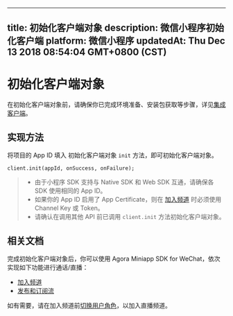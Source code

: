 
---
title: 初始化客户端对象
description: 微信小程序初始化客户端
platform: 微信小程序
updatedAt: Thu Dec 13 2018 08:54:04 GMT+0800 (CST)
---
# 初始化客户端对象
在初始化客户端对象前，请确保你已完成环境准备、安装包获取等步骤，详见[集成客户端](../../cn/Video/miniapp_video.md)。

## 实现方法
将项目的 App ID 填入 初始化客户端对象 `init` 方法，即可初始化客户端对象。

```
client.init(appId, onSuccess, onFailure);
```

> - 由于小程序 SDK 支持与 Native SDK 和 Web SDK 互通，请确保各 SDK 使用相同的 App ID。
> - 如果你的 App ID 启用了 App Certificate，则在 [加入频道](../../cn/Video/join_live_mini.md) 时必须使用 Channel Key 或 Token。
> - 请确认在调用其他 API 前已调用 `client.init` 方法初始化客户端对象。


## 相关文档

完成初始化客户端对象后，你可以使用 Agora Miniapp SDK for WeChat，依次实现如下功能进行通话/直播：

- [加入频道](../../cn/Video/join_mini.md)
- [发布和订阅流](../../cn/Video/publish_mini.md)

如有需要，请在加入频道前[切换用户角色](../../cn/Video/role_mini.md)，以加入直播频道。
